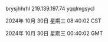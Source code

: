 brysjhhrhl 219.139.197.74 yqqlmgsycl

2024年 10月 30日 星期三 08:40:02 CST

2024年 10月 30日 星期三 00:40:02 GMT
